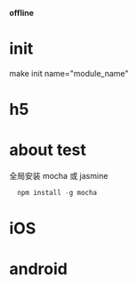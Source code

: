 
**offline**

# init
make init name="module_name"

# h5
# about test 
全局安装 mocha  或 jasmine
``` js
  npm install -g mocha
``` 


# iOS


# android
## 


